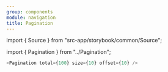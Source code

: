 ```yaml
---
group: components
module: navigation
title: Pagination
---
```


import { Source } from "src-app/storybook/common/Source";

import { Pagination } from "../Pagination";

<Pagination total={100} size={10} offset={10} />

```js
<Pagination total={100} size={10} offset={10} />
```

<Source path="src-components/navigation/Pagination.tsx" />
